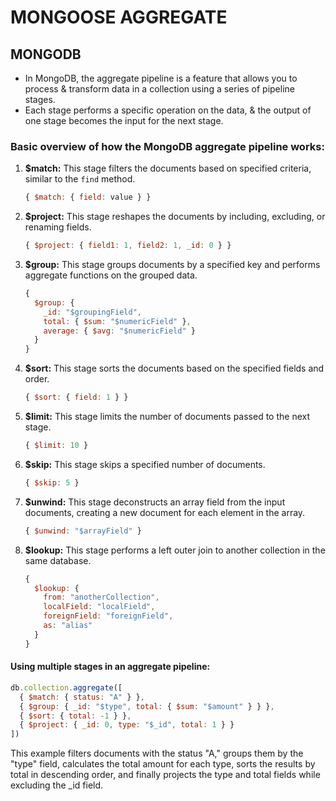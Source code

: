 # MONGOOSE AGGREGATE

## MONGODB

- In MongoDB, the aggregate pipeline is a feature that allows you to process & transform data in a collection using a series of pipeline stages.
- Each stage performs a specific operation on the data, & the output of one stage becomes the input for the next stage.

### Basic overview of how the MongoDB aggregate pipeline works:

1. **$match:** This stage filters the documents based on specified criteria, similar to the `find` method.

   ```javascript
   { $match: { field: value } }
   ```

2. **$project:** This stage reshapes the documents by including, excluding, or renaming fields.

   ```javascript
   { $project: { field1: 1, field2: 1, _id: 0 } }
   ```

3. **$group:** This stage groups documents by a specified key and performs aggregate functions on the grouped data.

   ```javascript
   {
     $group: {
       _id: "$groupingField",
       total: { $sum: "$numericField" },
       average: { $avg: "$numericField" }
     }
   }
   ```

4. **$sort:** This stage sorts the documents based on the specified fields and order.

   ```javascript
   { $sort: { field: 1 } }
   ```

5. **$limit:** This stage limits the number of documents passed to the next stage.

   ```javascript
   { $limit: 10 }
   ```

6. **$skip:** This stage skips a specified number of documents.

   ```javascript
   { $skip: 5 }
   ```

7. **$unwind:** This stage deconstructs an array field from the input documents, creating a new document for each element in the array.

   ```javascript
   { $unwind: "$arrayField" }
   ```

8. **$lookup:** This stage performs a left outer join to another collection in the same database.

   ```javascript
   {
     $lookup: {
       from: "anotherCollection",
       localField: "localField",
       foreignField: "foreignField",
       as: "alias"
     }
   }
   ```

#### Using multiple stages in an aggregate pipeline:

```javascript
db.collection.aggregate([
  { $match: { status: "A" } },
  { $group: { _id: "$type", total: { $sum: "$amount" } } },
  { $sort: { total: -1 } },
  { $project: { _id: 0, type: "$_id", total: 1 } }
])
```

This example filters documents with the status "A," groups them by the "type" field, calculates the total amount for each type, sorts the results by total in descending order, and finally projects the type and total fields while excluding the _id field.
